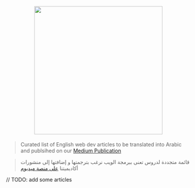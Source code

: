 <h1 align="center">
<img src="https://github.com/Z3Academy/Z3Translate/blob/master/logo.png" width="350" align="middle">
<br>
</h1>

> Curated list of English web dev articles to be translated into Arabic and publsihed on our [Medium Publication](https://medium.com/z3academy)

> قائمة متجددة لدروس تعنى ببرمجة الويب نرغب بترجمتها و إضافتها إلى منشورات أكاديميتنا [على منصة ميديوم](https://medium.com/z3academy)


// TODO: add some articles